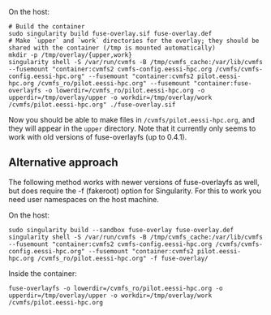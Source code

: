 On the host:
```
# Build the container
sudo singularity build fuse-overlay.sif fuse-overlay.def
# Make `upper` and `work` directories for the overlay; they should be shared with the container (/tmp is mounted automatically)
mkdir -p /tmp/overlay/{upper,work}
singularity shell -S /var/run/cvmfs -B /tmp/cvmfs_cache:/var/lib/cvmfs --fusemount "container:cvmfs2 cvmfs-config.eessi-hpc.org /cvmfs/cvmfs-config.eessi-hpc.org" --fusemount "container:cvmfs2 pilot.eessi-hpc.org /cvmfs_ro/pilot.eessi-hpc.org" --fusemount "container:fuse-overlayfs -o lowerdir=/cvmfs_ro/pilot.eessi-hpc.org -o upperdir=/tmp/overlay/upper -o workdir=/tmp/overlay/work /cvmfs/pilot.eessi-hpc.org" ./fuse-overlay.sif
```

Now you should be able to make files in `/cvmfs/pilot.eessi-hpc.org`, and they will appear in the `upper` directory.
Note that it currently only seems to work with old versions of fuse-overlayfs (up to 0.4.1).


## Alternative approach

The following method works with newer versions of fuse-overlayfs as well, but does require the -f (fakeroot) option for Singularity. 
For this to work you need user namespaces on the host machine.

On the host:
```
sudo singularity build --sandbox fuse-overlay fuse-overlay.def
singularity shell -S /var/run/cvmfs -B /tmp/cvmfs_cache:/var/lib/cvmfs --fusemount "container:cvmfs2 cvmfs-config.eessi-hpc.org /cvmfs/cvmfs-config.eessi-hpc.org" --fusemount "container:cvmfs2 pilot.eessi-hpc.org /cvmfs_ro/pilot.eessi-hpc.org" -f fuse-overlay/

```
Inside the container:
```
fuse-overlayfs -o lowerdir=/cvmfs_ro/pilot.eessi-hpc.org -o upperdir=/tmp/overlay/upper -o workdir=/tmp/overlay/work /cvmfs/pilot.eessi-hpc.org
```
